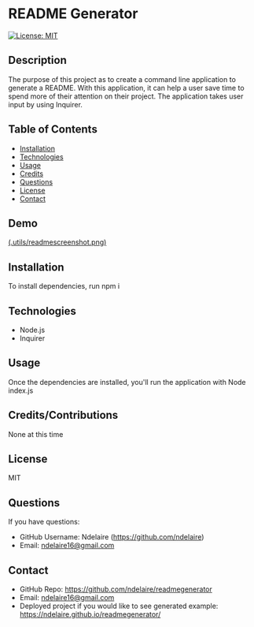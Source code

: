 
# README Generator
[![License: MIT](https://img.shields.io/badge/License-MIT-yellow.svg)](https://opensource.org/licenses/MIT)

## Description

The purpose of this project as to create a command line application to generate a README. With this application, it can help a user save time to spend more of their attention on their project. The application takes user input by using Inquirer. 

## Table of Contents
  * [Installation](#installation)
  * [Technologies](#technologies)
  * [Usage](#usage)
  * [Credits](#credits)
  * [Questions](#questions)
  * [License](#license)
  * [Contact](#contact)
 
 ## Demo 
[(.utils/readmescreenshot.png)](https://drive.google.com/file/d/1W-PJ3Dw7dXIs1-U_8p6mzYHx6-uciYdK/view?usp=sharing "README demo")


## Installation
To install dependencies, run npm i 

## Technologies 
* Node.js
* Inquirer 

## Usage
Once the dependencies are installed, you'll run the application with Node index.js

## Credits/Contributions
None at this time 


## License   
MIT

## Questions
If you have questions: 
* GitHub Username: Ndelaire (https://github.com/ndelaire)
* Email: ndelaire16@gmail.com 

## Contact
* GitHub Repo: https://github.com/ndelaire/readmegenerator
* Email: ndelaire16@gmail.com 
* Deployed project if you would like to see generated example: https://ndelaire.github.io/readmegenerator/

  